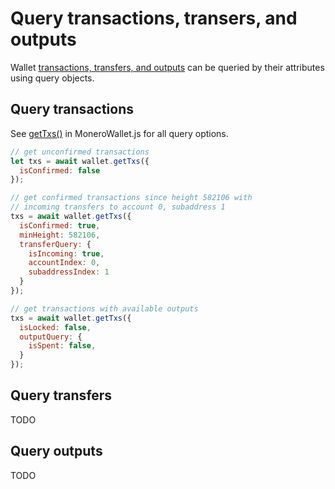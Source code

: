 # Query transactions, transers, and outputs

Wallet [transactions, transfers, and outputs](data_model.md) can be queried by their attributes using query objects.

## Query transactions

See [getTxs()](https://moneroecosystem.org/monero-javascript/MoneroWallet.html#getTxs) in MoneroWallet.js for all query options.

```javascript
// get unconfirmed transactions
let txs = await wallet.getTxs({
  isConfirmed: false
});

// get confirmed transactions since height 582106 with
// incoming transfers to account 0, subaddress 1
txs = await wallet.getTxs({
  isConfirmed: true,
  minHeight: 582106,
  transferQuery: {
    isIncoming: true,
    accountIndex: 0,
    subaddressIndex: 1
  }
});

// get transactions with available outputs
txs = await wallet.getTxs({
  isLocked: false,
  outputQuery: {
    isSpent: false,
  }
});
```

## Query transfers

TODO

## Query outputs

TODO